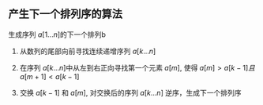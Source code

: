 ## 产生下一个排列序的算法

生成序列 $a[1...n]$的下一个排列b

1. 从数列的尾部向前寻找连续递增序列 $a[k...n]​$
2. 在序列 $a[k...n]$中从左到右正向寻找第一个元素 $a[m]$, 使得 $a[m] > a[k-1] 且 a[m+1] < a[k - 1]$

3. 交换 $a[k-1]$ 和 $a[m]$, 对交换后的序列 $a[k...n]$ 逆序，生成下一个排列序